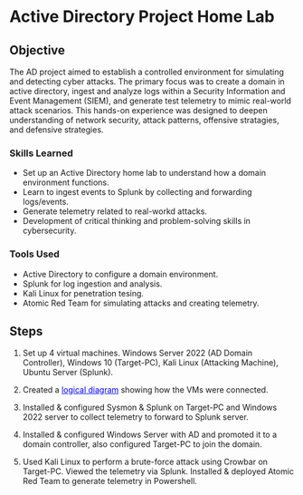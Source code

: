 # Active Directory Project Home Lab

## Objective

The AD project aimed to establish a controlled environment for simulating and detecting cyber attacks. The primary focus was to create a domain in active directory, ingest and analyze logs within a Security Information and Event Management (SIEM), and generate test telemetry to mimic real-world attack scenarios. This hands-on experience was designed to deepen understanding of network security, attack patterns, offensive stratagies, and defensive strategies.

### Skills Learned

- Set up an Active Directory home lab to understand how a domain environment functions.
- Learn to ingest events to Splunk by collecting and forwarding logs/events.
- Generate telemetry related to real-workd attacks.
- Development of critical thinking and problem-solving skills in cybersecurity.

### Tools Used

- Active Directory to configure a domain environment.
- Splunk for log ingestion and analysis.
- Kali Linux for penetration tesing.
- Atomic Red Team for simulating attacks and creating telemetry.

## Steps
1. Set up 4 virtual machines. Windows Server 2022 (AD Domain Controller), Windows 10 (Target-PC), Kali Linux (Attacking Machine), Ubuntu Server (Splunk).

2. <p>Created a <a href="https://imgur.com/a/HfG2QA9" style="color: blue; text-decoration: underline;">logical diagram</a> showing how the VMs were connected.</p>

3. Installed & configured Sysmon & Splunk on Target-PC and Windows 2022 server to collect telemetry to forward to Splunk server.
   
4. Installed & configured Windows Server with AD and promoted it to a domain controller, also configured Target-PC to join the domain.
   
5. Used Kali Linux to perform a brute-force attack using Crowbar on Target-PC. Viewed the telemetry via Splunk. Installed & deployed Atomic Red Team to generate telemetry in Powershell.
